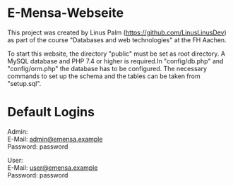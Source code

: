 # E-Mensa-Webseite

This project was created by Linus Palm (https://github.com/LinusLinusDev) as part of the course "Databases and web technologies" at the FH Aachen.

To start this website, the directory "public" must be set as root directory. A MySQL database and PHP 7.4 or higher is required.In "config/db.php" and "config/orm.php" the database has to be configured. The necessary commands to set up the schema and the tables can be taken from "setup.sql".

# Default Logins
Admin:  
E-Mail: admin@emensa.example  
Password: password  

User:  
E-Mail: user@emensa.example  
Password: password  